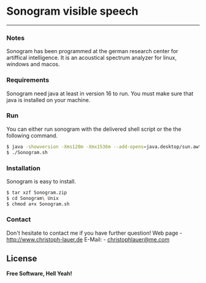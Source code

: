 # Sonogram visible speech
--------

### Notes
Sonogram has been programmed at the german research center for artiffical intelligence. It is an acoustical spectrum analyzer for linux, windows and macos.

### Requirements
Sonogram need java at least in version 16 to run. You must make sure that java is installed on your machine.

### Run
You can either run sonogram with the delivered shell script or the the following command.
```sh
$ java -showversion -Xms128m -Xmx1536m --add-opens=java.desktop/sun.awt=ALL-UNNAMED -jar Sonogram.jar
$ ./Sonogram.sh
```
### Installation
Sonogram is easy to install.
```sh
$ tar xzf Sonogram.zip
$ cd Sonogram\ Unix
$ chmod a+x Sonogram.sh
```

### Contact
Don't hesitate to contact me if you have further question!
Web page - <http://www.christoph-lauer.de>
E-Mail: - <christophlauer@me.com>

License
----
**Free Software, Hell Yeah!**
